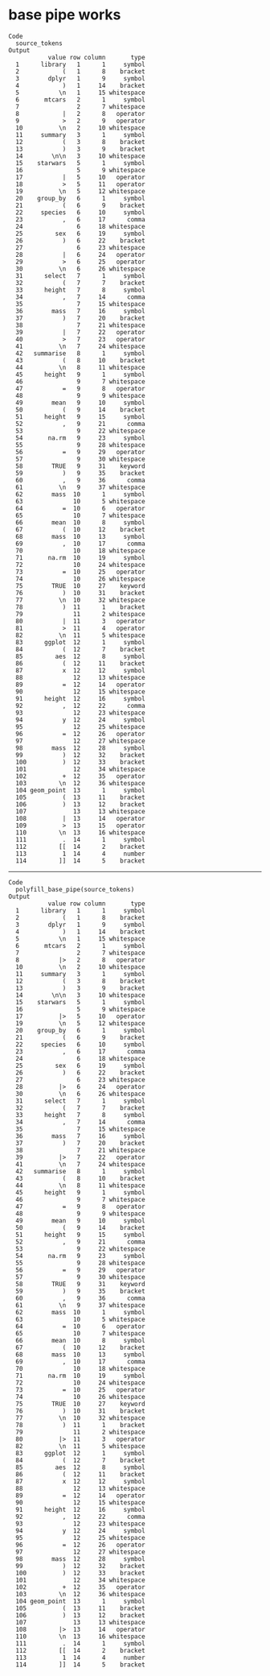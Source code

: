 # base pipe works

    Code
      source_tokens
    Output
               value row column       type
      1      library   1      1     symbol
      2            (   1      8    bracket
      3        dplyr   1      9     symbol
      4            )   1     14    bracket
      5           \n   1     15 whitespace
      6       mtcars   2      1     symbol
      7                2      7 whitespace
      8            |   2      8   operator
      9            >   2      9   operator
      10          \n   2     10 whitespace
      11     summary   3      1     symbol
      12           (   3      8    bracket
      13           )   3      9    bracket
      14        \n\n   3     10 whitespace
      15    starwars   5      1     symbol
      16               5      9 whitespace
      17           |   5     10   operator
      18           >   5     11   operator
      19          \n   5     12 whitespace
      20    group_by   6      1     symbol
      21           (   6      9    bracket
      22     species   6     10     symbol
      23           ,   6     17      comma
      24               6     18 whitespace
      25         sex   6     19     symbol
      26           )   6     22    bracket
      27               6     23 whitespace
      28           |   6     24   operator
      29           >   6     25   operator
      30          \n   6     26 whitespace
      31      select   7      1     symbol
      32           (   7      7    bracket
      33      height   7      8     symbol
      34           ,   7     14      comma
      35               7     15 whitespace
      36        mass   7     16     symbol
      37           )   7     20    bracket
      38               7     21 whitespace
      39           |   7     22   operator
      40           >   7     23   operator
      41          \n   7     24 whitespace
      42   summarise   8      1     symbol
      43           (   8     10    bracket
      44          \n   8     11 whitespace
      45      height   9      1     symbol
      46               9      7 whitespace
      47           =   9      8   operator
      48               9      9 whitespace
      49        mean   9     10     symbol
      50           (   9     14    bracket
      51      height   9     15     symbol
      52           ,   9     21      comma
      53               9     22 whitespace
      54       na.rm   9     23     symbol
      55               9     28 whitespace
      56           =   9     29   operator
      57               9     30 whitespace
      58        TRUE   9     31    keyword
      59           )   9     35    bracket
      60           ,   9     36      comma
      61          \n   9     37 whitespace
      62        mass  10      1     symbol
      63              10      5 whitespace
      64           =  10      6   operator
      65              10      7 whitespace
      66        mean  10      8     symbol
      67           (  10     12    bracket
      68        mass  10     13     symbol
      69           ,  10     17      comma
      70              10     18 whitespace
      71       na.rm  10     19     symbol
      72              10     24 whitespace
      73           =  10     25   operator
      74              10     26 whitespace
      75        TRUE  10     27    keyword
      76           )  10     31    bracket
      77          \n  10     32 whitespace
      78           )  11      1    bracket
      79              11      2 whitespace
      80           |  11      3   operator
      81           >  11      4   operator
      82          \n  11      5 whitespace
      83      ggplot  12      1     symbol
      84           (  12      7    bracket
      85         aes  12      8     symbol
      86           (  12     11    bracket
      87           x  12     12     symbol
      88              12     13 whitespace
      89           =  12     14   operator
      90              12     15 whitespace
      91      height  12     16     symbol
      92           ,  12     22      comma
      93              12     23 whitespace
      94           y  12     24     symbol
      95              12     25 whitespace
      96           =  12     26   operator
      97              12     27 whitespace
      98        mass  12     28     symbol
      99           )  12     32    bracket
      100          )  12     33    bracket
      101             12     34 whitespace
      102          +  12     35   operator
      103         \n  12     36 whitespace
      104 geom_point  13      1     symbol
      105          (  13     11    bracket
      106          )  13     12    bracket
      107             13     13 whitespace
      108          |  13     14   operator
      109          >  13     15   operator
      110         \n  13     16 whitespace
      111          .  14      1     symbol
      112         [[  14      2    bracket
      113          1  14      4     number
      114         ]]  14      5    bracket

---

    Code
      polyfill_base_pipe(source_tokens)
    Output
               value row column       type
      1      library   1      1     symbol
      2            (   1      8    bracket
      3        dplyr   1      9     symbol
      4            )   1     14    bracket
      5           \n   1     15 whitespace
      6       mtcars   2      1     symbol
      7                2      7 whitespace
      8           |>   2      8   operator
      10          \n   2     10 whitespace
      11     summary   3      1     symbol
      12           (   3      8    bracket
      13           )   3      9    bracket
      14        \n\n   3     10 whitespace
      15    starwars   5      1     symbol
      16               5      9 whitespace
      17          |>   5     10   operator
      19          \n   5     12 whitespace
      20    group_by   6      1     symbol
      21           (   6      9    bracket
      22     species   6     10     symbol
      23           ,   6     17      comma
      24               6     18 whitespace
      25         sex   6     19     symbol
      26           )   6     22    bracket
      27               6     23 whitespace
      28          |>   6     24   operator
      30          \n   6     26 whitespace
      31      select   7      1     symbol
      32           (   7      7    bracket
      33      height   7      8     symbol
      34           ,   7     14      comma
      35               7     15 whitespace
      36        mass   7     16     symbol
      37           )   7     20    bracket
      38               7     21 whitespace
      39          |>   7     22   operator
      41          \n   7     24 whitespace
      42   summarise   8      1     symbol
      43           (   8     10    bracket
      44          \n   8     11 whitespace
      45      height   9      1     symbol
      46               9      7 whitespace
      47           =   9      8   operator
      48               9      9 whitespace
      49        mean   9     10     symbol
      50           (   9     14    bracket
      51      height   9     15     symbol
      52           ,   9     21      comma
      53               9     22 whitespace
      54       na.rm   9     23     symbol
      55               9     28 whitespace
      56           =   9     29   operator
      57               9     30 whitespace
      58        TRUE   9     31    keyword
      59           )   9     35    bracket
      60           ,   9     36      comma
      61          \n   9     37 whitespace
      62        mass  10      1     symbol
      63              10      5 whitespace
      64           =  10      6   operator
      65              10      7 whitespace
      66        mean  10      8     symbol
      67           (  10     12    bracket
      68        mass  10     13     symbol
      69           ,  10     17      comma
      70              10     18 whitespace
      71       na.rm  10     19     symbol
      72              10     24 whitespace
      73           =  10     25   operator
      74              10     26 whitespace
      75        TRUE  10     27    keyword
      76           )  10     31    bracket
      77          \n  10     32 whitespace
      78           )  11      1    bracket
      79              11      2 whitespace
      80          |>  11      3   operator
      82          \n  11      5 whitespace
      83      ggplot  12      1     symbol
      84           (  12      7    bracket
      85         aes  12      8     symbol
      86           (  12     11    bracket
      87           x  12     12     symbol
      88              12     13 whitespace
      89           =  12     14   operator
      90              12     15 whitespace
      91      height  12     16     symbol
      92           ,  12     22      comma
      93              12     23 whitespace
      94           y  12     24     symbol
      95              12     25 whitespace
      96           =  12     26   operator
      97              12     27 whitespace
      98        mass  12     28     symbol
      99           )  12     32    bracket
      100          )  12     33    bracket
      101             12     34 whitespace
      102          +  12     35   operator
      103         \n  12     36 whitespace
      104 geom_point  13      1     symbol
      105          (  13     11    bracket
      106          )  13     12    bracket
      107             13     13 whitespace
      108         |>  13     14   operator
      110         \n  13     16 whitespace
      111          .  14      1     symbol
      112         [[  14      2    bracket
      113          1  14      4     number
      114         ]]  14      5    bracket

